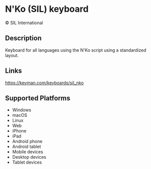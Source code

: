 N'Ko (SIL) keyboard
==============

© SIL International

Description
-----------
Keyboard for all languages using the N'Ko script using a standardized layout.

Links
-----
https://keyman.com/keyboards/sil_nko

Supported Platforms
-------------------
 * Windows
 * macOS
 * Linux
 * Web
 * iPhone
 * iPad
 * Android phone
 * Android tablet
 * Mobile devices
 * Desktop devices
 * Tablet devices

